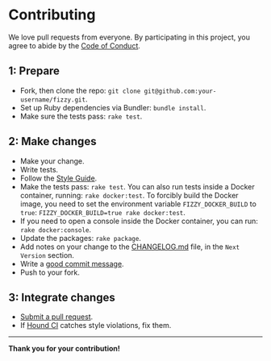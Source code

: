 # Contributing

We love pull requests from everyone. By participating in this project, you agree
to abide by the [Code of Conduct][code_of_conduct].

## 1: Prepare

- Fork, then clone the repo: `git clone git@github.com:your-username/fizzy.git`.
- Set up Ruby dependencies via Bundler: `bundle install`.
- Make sure the tests pass: `rake test`.

## 2: Make changes

- Make your change.
- Write tests.
- Follow the [Style Guide][style_guide].
- Make the tests pass: `rake test`.
  You can also run tests inside a Docker container, running: `rake docker:test`.
  To forcibly build the Docker image, you need to set the environment variable
  `FIZZY_DOCKER_BUILD` to `true`: `FIZZY_DOCKER_BUILD=true rake docker:test`.
- If you need to open a console inside the Docker container, you can run:
  `rake docker:console`.
- Update the packages: `rake package`.
- Add notes on your change to the [CHANGELOG.md][changelog] file,
  in the `Next Version` section.
- Write a [good commit message][good_commit_message].
- Push to your fork.

## 3: Integrate changes

- [Submit a pull request][send_pull_request].
- If [Hound CI][houndci] catches style violations, fix them.

----

**Thank you for your contribution!**

<!-- Link declarations -->

[style_guide]: ./STYLE_GUIDE.md
[code_of_conduct]: ./CODE_OF_CONDUCT.md
[changelog]: ./CHANGELOG.md

[send_pull_request]: https://github.com/alem0lars/fizzy/compare/

[houndci]: https://houndci.com

[good_commit_message]: http://tbaggery.com/2008/04/19/a-note-about-git-commit-messages.html
